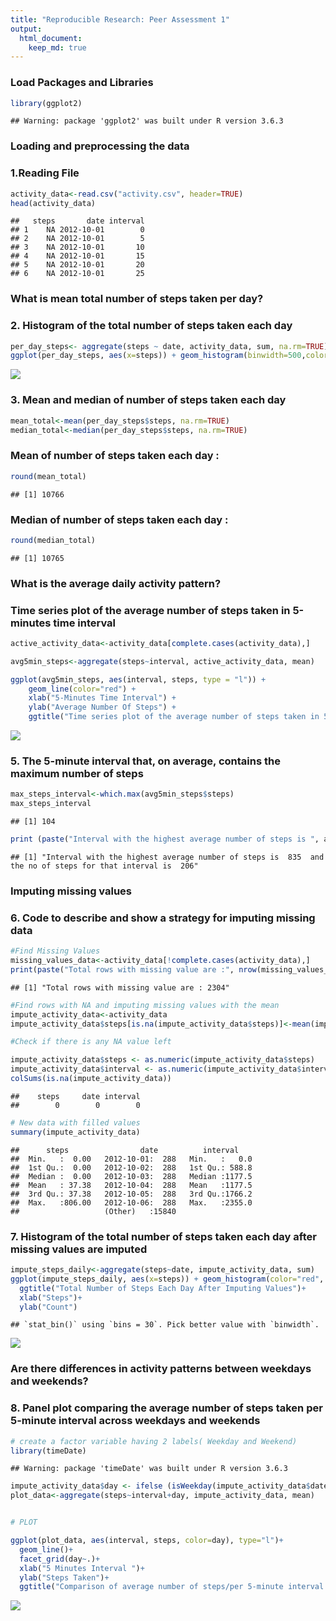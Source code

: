```yaml
---
title: "Reproducible Research: Peer Assessment 1"
output: 
  html_document:
    keep_md: true
---
```

### Load Packages and Libraries

```r
library(ggplot2)
```

```
## Warning: package 'ggplot2' was built under R version 3.6.3
```
### Loading and preprocessing the data

### 1.Reading File


```r
activity_data<-read.csv("activity.csv", header=TRUE)
head(activity_data)
```

```
##   steps       date interval
## 1    NA 2012-10-01        0
## 2    NA 2012-10-01        5
## 3    NA 2012-10-01       10
## 4    NA 2012-10-01       15
## 5    NA 2012-10-01       20
## 6    NA 2012-10-01       25
```


### What is mean total number of steps taken per day?

### 2. Histogram of the total number of steps taken each day


```r
per_day_steps<- aggregate(steps ~ date, activity_data, sum, na.rm=TRUE)
ggplot(per_day_steps, aes(x=steps)) + geom_histogram(binwidth=500,color="black", fill="white")
```

![](PA1_template_files/figure-html/unnamed-chunk-3-1.png)<!-- -->

### 3. Mean and median of number of steps taken each day

```r
mean_total<-mean(per_day_steps$steps, na.rm=TRUE)
median_total<-median(per_day_steps$steps, na.rm=TRUE)
```

### Mean of number of steps taken each day :

```r
round(mean_total)
```

```
## [1] 10766
```

### Median of number of steps taken each day :

```r
round(median_total)
```

```
## [1] 10765
```

### What is the average daily activity pattern?


### Time series plot of the average number of steps taken in 5-minutes time interval

```r
active_activity_data<-activity_data[complete.cases(activity_data),]

avg5min_steps<-aggregate(steps~interval, active_activity_data, mean)

ggplot(avg5min_steps, aes(interval, steps, type = "l")) + 
    geom_line(color="red") + 
    xlab("5-Minutes Time Interval") +
    ylab("Average Number Of Steps") +
    ggtitle("Time series plot of the average number of steps taken in 5-minutes time interval")
```

![](PA1_template_files/figure-html/unnamed-chunk-7-1.png)<!-- -->


### 5. The 5-minute interval that, on average, contains the maximum number of steps

```r
max_steps_interval<-which.max(avg5min_steps$steps)
max_steps_interval
```

```
## [1] 104
```

```r
print (paste("Interval with the highest average number of steps is ", avg5min_steps[max_steps_interval, ]$interval, " and the no of steps for that interval is ", round(avg5min_steps[max_steps_interval, ]$steps, digits = 0)))
```

```
## [1] "Interval with the highest average number of steps is  835  and the no of steps for that interval is  206"
```
### Imputing missing values

### 6. Code to describe and show a strategy for imputing missing data

```r
#Find Missing Values
missing_values_data<-activity_data[!complete.cases(activity_data),]
print(paste("Total rows with missing value are :", nrow(missing_values_data)))
```

```
## [1] "Total rows with missing value are : 2304"
```

```r
#Find rows with NA and imputing missing values with the mean 
impute_activity_data<-activity_data
impute_activity_data$steps[is.na(impute_activity_data$steps)]<-mean(impute_activity_data$steps, na.rm=TRUE)

#Check if there is any NA value left

impute_activity_data$steps <- as.numeric(impute_activity_data$steps)
impute_activity_data$interval <- as.numeric(impute_activity_data$interval)
colSums(is.na(impute_activity_data))
```

```
##    steps     date interval 
##        0        0        0
```

```r
# New data with filled values
summary(impute_activity_data)
```

```
##      steps                date          interval     
##  Min.   :  0.00   2012-10-01:  288   Min.   :   0.0  
##  1st Qu.:  0.00   2012-10-02:  288   1st Qu.: 588.8  
##  Median :  0.00   2012-10-03:  288   Median :1177.5  
##  Mean   : 37.38   2012-10-04:  288   Mean   :1177.5  
##  3rd Qu.: 37.38   2012-10-05:  288   3rd Qu.:1766.2  
##  Max.   :806.00   2012-10-06:  288   Max.   :2355.0  
##                   (Other)   :15840
```
### 7. Histogram of the total number of steps taken each day after missing values are imputed

```r
impute_steps_daily<-aggregate(steps~date, impute_activity_data, sum)
ggplot(impute_steps_daily, aes(x=steps)) + geom_histogram(color="red", fill="white") +
  ggtitle("Total Number of Steps Each Day After Imputing Values")+
  xlab("Steps")+
  ylab("Count")
```

```
## `stat_bin()` using `bins = 30`. Pick better value with `binwidth`.
```

![](PA1_template_files/figure-html/unnamed-chunk-10-1.png)<!-- -->

### Are there differences in activity patterns between weekdays and weekends?

### 8. Panel plot comparing the average number of steps taken per 5-minute interval across weekdays and weekends

```r
# create a factor variable having 2 labels( Weekday and Weekend)
library(timeDate)
```

```
## Warning: package 'timeDate' was built under R version 3.6.3
```

```r
impute_activity_data$day <- ifelse (isWeekday(impute_activity_data$date),"Weekday", "Weekend")
plot_data<-aggregate(steps~interval+day, impute_activity_data, mean)


# PLOT

ggplot(plot_data, aes(interval, steps, color=day), type="l")+
  geom_line()+
  facet_grid(day~.)+ 
  xlab("5 Minutes Interval ")+
  ylab("Steps Taken")+
  ggtitle("Comparison of average number of steps/per 5-minute interval weekdays Vs weekends")
```

![](PA1_template_files/figure-html/unnamed-chunk-11-1.png)<!-- -->

